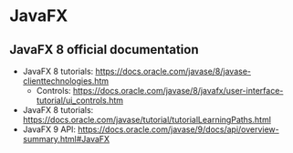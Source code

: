 # JavaFX

## JavaFX 8 official documentation

* JavaFX 8 tutorials: https://docs.oracle.com/javase/8/javase-clienttechnologies.htm
    * Controls: https://docs.oracle.com/javase/8/javafx/user-interface-tutorial/ui_controls.htm
* JavaFX 8 tutorials: https://docs.oracle.com/javase/tutorial/tutorialLearningPaths.html
* JavaFX 9 API: https://docs.oracle.com/javase/9/docs/api/overview-summary.html#JavaFX
